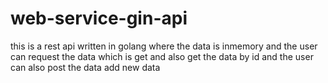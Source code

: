 # web-service-gin-api
this is a rest api written in golang where the data is inmemory and the user can request the data which is get and also get the data by id and the user can also post the data add new data
